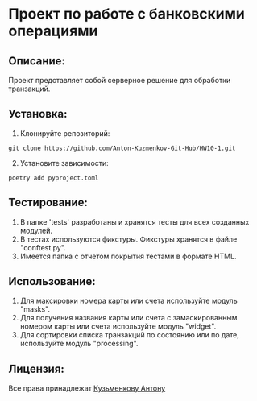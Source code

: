 # Проект по работе с банковскими операциями

## Описание:
Проект представляет собой серверное решение для обработки транзакций.

## Установка:

1. Клонируйте репозиторий:
```
git clone https://github.com/Anton-Kuzmenkov-Git-Hub/HW10-1.git
```
2. Установите зависимости:
```
poetry add pyproject.toml
```
## Тестирование:
1. В папке 'tests' разработаны и хранятся тесты для всех созданных модулей.
2. В тестах используются фикстуры. Фикстуры хранятся в файле "conftest.py".
3. Имеется папка с отчетом покрытия тестами в формате HTML.

## Использование:
1. Для максировки номера карты или счета используйте модуль "masks".
2. Для получения названия карты или счета с замаскированным номером карты или счета используйте модуль "widget".
3. Для сортировки списка транзакций по состоянию или по дате, используйте модуль "processing".

## Лицензия:
Все права принадлежат [Кузьменкову Антону](https://github.com/)